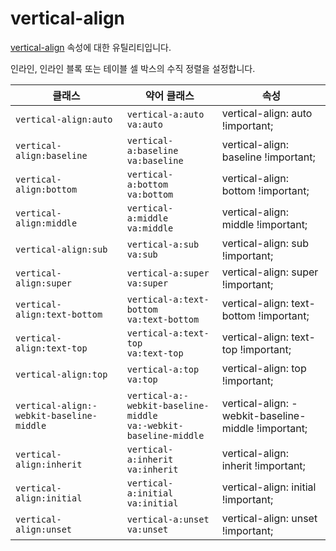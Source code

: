 # vertical-align

[vertical-align](https://developer.mozilla.org/en-US/docs/Web/CSS/vertical-align) 속성에 대한 유틸리티입니다.

인라인, 인라인 블록 또는 테이블 셀 박스의 수직 정렬을 설정합니다.

<table>
  <thead>
    <tr>
      <th scope="col">클래스</th>
      <th scope="col">약어 클래스</th>
      <th scope="col">속성</th>
    </tr>
  </thead>
  <tbody>
<tr>
  <td><code>vertical-align:auto</code></td>
  <td>
    <code>vertical-a:auto</code><br>
    <code>va:auto</code>
  </td>
  <td><span class="code">vertical-align: auto !important;</span></td>
</tr>

<tr>
  <td><code>vertical-align:baseline</code></td>
  <td>
    <code>vertical-a:baseline</code><br>
    <code>va:baseline</code>
  </td>
  <td><span class="code">vertical-align: baseline !important;</span></td>
</tr>

<tr>
  <td><code>vertical-align:bottom</code></td>
  <td>
    <code>vertical-a:bottom</code><br>
    <code>va:bottom</code>
  </td>
  <td><span class="code">vertical-align: bottom !important;</span></td>
</tr>

<tr>
  <td><code>vertical-align:middle</code></td>
  <td>
    <code>vertical-a:middle</code><br>
    <code>va:middle</code>
  </td>
  <td><span class="code">vertical-align: middle !important;</span></td>
</tr>

<tr>
  <td><code>vertical-align:sub</code></td>
  <td>
    <code>vertical-a:sub</code><br>
    <code>va:sub</code>
  </td>
  <td><span class="code">vertical-align: sub !important;</span></td>
</tr>

<tr>
  <td><code>vertical-align:super</code></td>
  <td>
    <code>vertical-a:super</code><br>
    <code>va:super</code>
  </td>
  <td><span class="code">vertical-align: super !important;</span></td>
</tr>

<tr>
  <td><code>vertical-align:text-bottom</code></td>
  <td>
    <code>vertical-a:text-bottom</code><br>
    <code>va:text-bottom</code>
  </td>
  <td><span class="code">vertical-align: text-bottom !important;</span></td>
</tr>

<tr>
  <td><code>vertical-align:text-top</code></td>
  <td>
    <code>vertical-a:text-top</code><br>
    <code>va:text-top</code>
  </td>
  <td><span class="code">vertical-align: text-top !important;</span></td>
</tr>

<tr>
  <td><code>vertical-align:top</code></td>
  <td>
    <code>vertical-a:top</code><br>
    <code>va:top</code>
  </td>
  <td><span class="code">vertical-align: top !important;</span></td>
</tr>

<tr>
  <td><code>vertical-align:-webkit-baseline-middle</code></td>
  <td>
    <code>vertical-a:-webkit-baseline-middle</code><br>
    <code>va:-webkit-baseline-middle</code>
  </td>
  <td><span class="code">vertical-align: -webkit-baseline-middle !important;</span></td>
</tr>

<tr>
  <td><code>vertical-align:inherit</code></td>
  <td>
    <code>vertical-a:inherit</code><br>
    <code>va:inherit</code>
  </td>
  <td><span class="code">vertical-align: inherit !important;</span></td>
</tr>

<tr>
  <td><code>vertical-align:initial</code></td>
  <td>
    <code>vertical-a:initial</code><br>
    <code>va:initial</code>
  </td>
  <td><span class="code">vertical-align: initial !important;</span></td>
</tr>

<tr>
  <td><code>vertical-align:unset</code></td>
  <td>
    <code>vertical-a:unset</code><br>
    <code>va:unset</code>
  </td>
  <td><span class="code">vertical-align: unset !important;</span></td>
</tr>

  </tbody>

</table>
